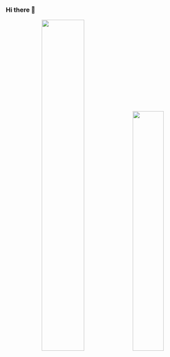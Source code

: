 ### Hi there 👋

<p align="center">
<img width="47%" src=https://github-readme-stats.vercel.app/api?username=ido1990&count_private=true&show_icons=true&include_all_commits=false&hide_border=true&hide_title=true />
<img width="40%" src="https://github-readme-streak-stats.herokuapp.com?user=ido1990&date_format=M%20j%5B%2C%20Y%5D" />
</p>
